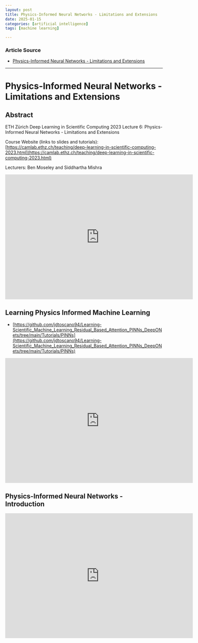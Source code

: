```yaml
---
layout: post
title: Physics-Informed Neural Networks - Limitations and Extensions
date: 2025-01-15
categories: [artificial intelligence]
tags: [machine learning]

---
```


### Article Source


* [Physics-Informed Neural Networks - Limitations and Extensions](https://www.youtube.com/watch?v=FAfVbrufiZM)

---


# Physics-Informed Neural Networks - Limitations and Extensions

## Abstract
ETH Zürich Deep Learning in Scientific Computing 2023
Lecture 6: Physics-Informed Neural Networks - Limitations and Extensions

Course Website (links to slides and tutorials): [https://camlab.ethz.ch/teaching/deep-learning-in-scientific-computing-2023.html](https://camlab.ethz.ch/teaching/deep-learning-in-scientific-computing-2023.html)

Lecturers: Ben Moseley and Siddhartha Mishra

<iframe width="600" height="400" src="https://www.youtube.com/embed/FAfVbrufiZM?si=7yPRkii9zlkjBN1c" title="YouTube video player" frameborder="0" allow="accelerometer; autoplay; clipboard-write; encrypted-media; gyroscope; picture-in-picture; web-share" referrerpolicy="strict-origin-when-cross-origin" allowfullscreen></iframe>


## Learning Physics Informed Machine Learning 

* [https://github.com/jdtoscano94/Learning-Scientific_Machine_Learning_Residual_Based_Attention_PINNs_DeepONets/tree/main/Tutorials/PINNs](https://github.com/jdtoscano94/Learning-Scientific_Machine_Learning_Residual_Based_Attention_PINNs_DeepONets/tree/main/Tutorials/PINNs)

<iframe width="600" height="400" src="https://www.youtube.com/embed/AXXnSzmpyoI?si=xmHrce7wjG5bSHOG" title="YouTube video player" frameborder="0" allow="accelerometer; autoplay; clipboard-write; encrypted-media; gyroscope; picture-in-picture; web-share" referrerpolicy="strict-origin-when-cross-origin" allowfullscreen></iframe>


## Physics-Informed Neural Networks - Introduction

<iframe width="600" height="400" src="https://www.youtube.com/embed/Oh1nhCNlqjg?si=PC8mbml1SQmOfeI_" title="YouTube video player" frameborder="0" allow="accelerometer; autoplay; clipboard-write; encrypted-media; gyroscope; picture-in-picture; web-share" referrerpolicy="strict-origin-when-cross-origin" allowfullscreen></iframe>